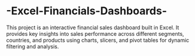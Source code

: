 # -Excel-Financials-Dashboards-
This project is an interactive financial sales dashboard built in Excel. It provides key insights into sales performance across different segments, countries, and products using charts, slicers, and pivot tables for dynamic filtering and analysis.
